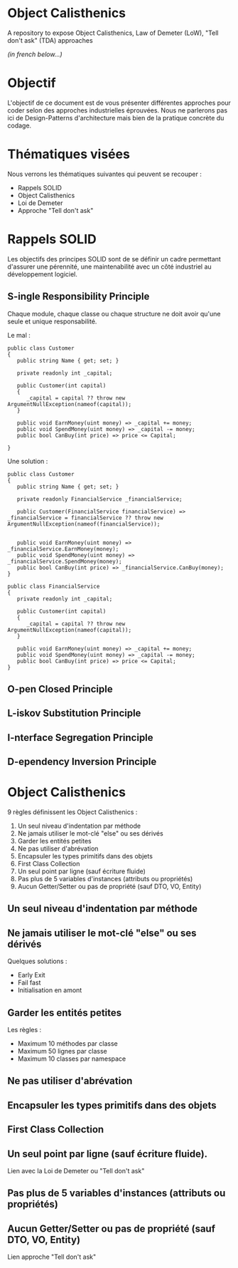 # Object Calisthenics

A repository to expose Object Calisthenics, Law of Demeter (LoW), "Tell don't ask" (TDA) approaches

_(in french below...)_

# Objectif

L'objectif de ce document est de vous présenter différentes approches pour coder selon des approches industrielles éprouvées. Nous ne parlerons pas ici de Design-Patterns d'architecture mais bien de la pratique concrète du codage.

# Thématiques visées

Nous verrons les thématiques suivantes qui peuvent se recouper :
- Rappels SOLID
- Object Calisthenics
- Loi de Demeter
- Approche "Tell don't ask"

# Rappels SOLID

Les objectifs des principes SOLID sont de se définir un cadre permettant d'assurer une pérennité, une maintenabilité avec un côté industriel au développement logiciel.

## S-ingle Responsibility Principle

Chaque module, chaque classe ou chaque structure ne doit avoir qu'une seule et unique responsabilité.

Le mal :

```
public class Customer
{
   public string Name { get; set; }

   private readonly int _capital;

   public Customer(int capital)
   {
      _capital = capital ?? throw new ArgumentNullException(nameof(capital));
   }

   public void EarnMoney(uint money) => _capital += money;
   public void SpendMoney(uint money) => _capital -= money;
   public bool CanBuy(int price) => price <= Capital;
        
}
```

Une solution :

```
public class Customer
{
   public string Name { get; set; }

   private readonly FinancialService _financialService;

   public Customer(FinancialService financialService) => _financialService = financialService ?? throw new ArgumentNullException(nameof(financialService));


   public void EarnMoney(uint money) => _financialService.EarnMoney(money);
   public void SpendMoney(uint money) => _financialService.SpendMoney(money);
   public bool CanBuy(int price) => _financialService.CanBuy(money);
}

public class FinancialService
{
   private readonly int _capital;

   public Customer(int capital)
   {
      _capital = capital ?? throw new ArgumentNullException(nameof(capital));
   }

   public void EarnMoney(uint money) => _capital += money;
   public void SpendMoney(uint money) => _capital -= money;
   public bool CanBuy(int price) => price <= Capital;
}
```


## O-pen Closed Principle

## L-iskov Substitution Principle

## I-nterface Segregation Principle

## D-ependency Inversion Principle


# Object Calisthenics

9 règles définissent les Object Calisthenics :
1. Un seul niveau d'indentation par méthode
2. Ne jamais utiliser le mot-clé "else" ou ses dérivés
3. Garder les entités petites
4. Ne pas utiliser d'abrévation
5. Encapsuler les types primitifs dans des objets
6. First Class Collection
7. Un seul point par ligne (sauf écriture fluide)
8. Pas plus de 5 variables d'instances (attributs ou propriétés)
9. Aucun Getter/Setter ou pas de propriété (sauf DTO, VO, Entity)
   
## Un seul niveau d'indentation par méthode

## Ne jamais utiliser le mot-clé "else" ou ses dérivés

Quelques solutions :
- Early Exit
- Fail fast
- Initialisation en amont

## Garder les entités petites

Les règles :
- Maximum 10 méthodes par classe
- Maximum 50 lignes par classe
- Maximum 10 classes par namespace
  
## Ne pas utiliser d'abrévation

## Encapsuler les types primitifs dans des objets

## First Class Collection

## Un seul point par ligne (sauf écriture fluide).

Lien avec la Loi de Demeter ou "Tell don't ask"

## Pas plus de 5 variables d'instances (attributs ou propriétés)

## Aucun Getter/Setter ou pas de propriété (sauf DTO, VO, Entity)

Lien approche "Tell don't ask"
